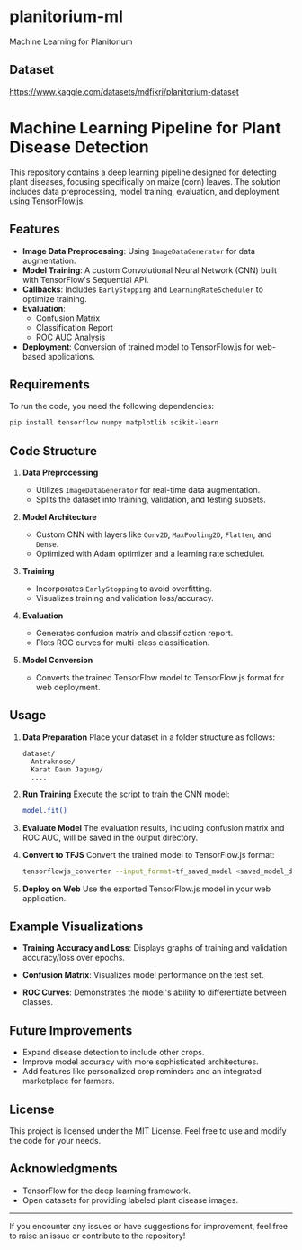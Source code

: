 # planitorium-ml
Machine Learning for Planitorium

## Dataset
https://www.kaggle.com/datasets/mdfikri/planitorium-dataset

# Machine Learning Pipeline for Plant Disease Detection

This repository contains a deep learning pipeline designed for detecting plant diseases, focusing specifically on maize (corn) leaves. The solution includes data preprocessing, model training, evaluation, and deployment using TensorFlow.js.

## Features
- **Image Data Preprocessing**: Using `ImageDataGenerator` for data augmentation.
- **Model Training**: A custom Convolutional Neural Network (CNN) built with TensorFlow's Sequential API.
- **Callbacks**: Includes `EarlyStopping` and `LearningRateScheduler` to optimize training.
- **Evaluation**:
  - Confusion Matrix
  - Classification Report
  - ROC AUC Analysis
- **Deployment**: Conversion of trained model to TensorFlow.js for web-based applications.

## Requirements
To run the code, you need the following dependencies:

```bash
pip install tensorflow numpy matplotlib scikit-learn
```

## Code Structure

1. **Data Preprocessing**
   - Utilizes `ImageDataGenerator` for real-time data augmentation.
   - Splits the dataset into training, validation, and testing subsets.

2. **Model Architecture**
   - Custom CNN with layers like `Conv2D`, `MaxPooling2D`, `Flatten`, and `Dense`.
   - Optimized with Adam optimizer and a learning rate scheduler.

3. **Training**
   - Incorporates `EarlyStopping` to avoid overfitting.
   - Visualizes training and validation loss/accuracy.

4. **Evaluation**
   - Generates confusion matrix and classification report.
   - Plots ROC curves for multi-class classification.

5. **Model Conversion**
   - Converts the trained TensorFlow model to TensorFlow.js format for web deployment.

## Usage

1. **Data Preparation**
   Place your dataset in a folder structure as follows:
   ```plaintext
   dataset/
     Antraknose/
     Karat Daun Jagung/
     ....
   ```

2. **Run Training**
   Execute the script to train the CNN model:
   ```bash
   model.fit()
   ```

3. **Evaluate Model**
   The evaluation results, including confusion matrix and ROC AUC, will be saved in the output directory.

4. **Convert to TFJS**
   Convert the trained model to TensorFlow.js format:
   ```bash
   tensorflowjs_converter --input_format=tf_saved_model <saved_model_dir> <output_dir>
   ```

5. **Deploy on Web**
   Use the exported TensorFlow.js model in your web application.

## Example Visualizations
- **Training Accuracy and Loss**:
  Displays graphs of training and validation accuracy/loss over epochs.

- **Confusion Matrix**:
  Visualizes model performance on the test set.

- **ROC Curves**:
  Demonstrates the model's ability to differentiate between classes.

## Future Improvements
- Expand disease detection to include other crops.
- Improve model accuracy with more sophisticated architectures.
- Add features like personalized crop reminders and an integrated marketplace for farmers.

## License
This project is licensed under the MIT License. Feel free to use and modify the code for your needs.

## Acknowledgments
- TensorFlow for the deep learning framework.
- Open datasets for providing labeled plant disease images.

---
If you encounter any issues or have suggestions for improvement, feel free to raise an issue or contribute to the repository!
